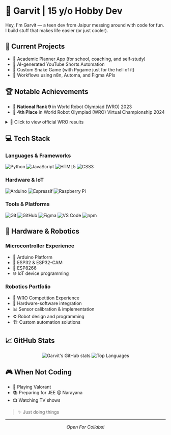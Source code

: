 # 🧠 Garvit | 15 y/o Hobby Dev

Hey, I'm Garvit — a teen dev from Jaipur messing around with code for fun.  
I build stuff that makes life easier (or just cooler).  

## 🔭 Current Projects
- 🎯 Academic Planner App (for school, coaching, and self-study)
- 🧠 AI-generated YouTube Shorts Automation
- 🐍 Custom Snake Game (with Pygame just for the hell of it)
- 🔁 Workflows using n8n, Automa, and Figma APIs

## 🏆 Notable Achievements
- 🥇 **National Rank 9** in World Robot Olympiad (WRO) 2023  
- 🏅 **4th Place** in World Robot Olympiad (WRO) Virtual Championship 2024  
<details>
  <summary>📄 Click to view official WRO results</summary>

### 🧠 Future Innovators Senior – 2024  
**Team Name:** LANDSLIDEWATCHER  
**Rank:** 9th Place (Senior Category)  
📸 ![2024 Result](./wro-2024-senior-result.png)  
🔗 [Official Results Page – 2024 (scroll to “Future Innovators Senior”)](https://wroindia.org/season-2024/result/)

---

### 🧠 Future Innovators Senior – Virtual Round 2025  
**Team Name:** AUTONOMOUS URBAN RECYCLER (AURo)  
**Rank:** 9th Overall | 🥉 4th Place in Senior Category  
📸 ![2025 Result](./wro-2025-senior-result.png)  
🔗 [Official Results Page – 2025](https://wroindia.org/season-2025/result/)

</details>


## 💻 Tech Stack  
### Languages & Frameworks
![Python](https://img.shields.io/badge/-Python-3776AB?style=flat-square&logo=Python&logoColor=white)
![JavaScript](https://img.shields.io/badge/-JavaScript-F7DF1E?style=flat-square&logo=javascript&logoColor=black)
![HTML5](https://img.shields.io/badge/-HTML5-E34F26?style=flat-square&logo=html5&logoColor=white)
![CSS3](https://img.shields.io/badge/-CSS3-1572B6?style=flat-square&logo=css3&logoColor=white)

### Hardware & IoT
![Arduino](https://img.shields.io/badge/-Arduino-00979D?style=flat-square&logo=Arduino&logoColor=white)
![Espressif](https://img.shields.io/badge/-Espressif-E7352C?style=flat-square&logo=espressif&logoColor=white)
![Raspberry Pi](https://img.shields.io/badge/-Raspberry%20Pi-C51A4A?style=flat-square&logo=Raspberry-Pi)

### Tools & Platforms
![Git](https://img.shields.io/badge/-Git-F05032?style=flat-square&logo=git&logoColor=white)
![GitHub](https://img.shields.io/badge/-GitHub-181717?style=flat-square&logo=github)
![Figma](https://img.shields.io/badge/-Figma-F24E1E?style=flat-square&logo=figma&logoColor=white)
![VS Code](https://img.shields.io/badge/-VS%20Code-007ACC?style=flat-square&logo=visual-studio-code&logoColor=white)
![npm](https://img.shields.io/badge/-NPM-CB3837?style=flat-square&logo=npm&logoColor=white)

## 🤖 Hardware & Robotics
### Microcontroller Experience
- 🔌 Arduino Platform
- 🎯 ESP32 & ESP32-CAM
- 📡 ESP8266
- 🌐 IoT device programming

### Robotics Portfolio
- 🤖 WRO Competition Experience
- 🔧 Hardware-software integration
- 📊 Sensor calibration & implementation
- ⚙️ Robot design and programming
- 🏗️ Custom automation solutions

## 📈 GitHub Stats
<p align="center">
  <img src="https://github-readme-stats.vercel.app/api?username=GarvitSinghal1&show_icons=true&theme=radical" alt="Garvit's GitHub stats" />
  <img src="https://github-readme-stats.vercel.app/api/top-langs/?username=GarvitSinghal1&layout=compact&theme=radical" alt="Top Languages" />
</p>

## 🎮 When Not Coding  
- 🎯 Playing Valorant
- 📚 Preparing for JEE @ Narayana
- 📺 Watching TV shows

> ✨ Just doing things

---

<p align="center">
  <i>Open For Collabs!</i>
</p>


